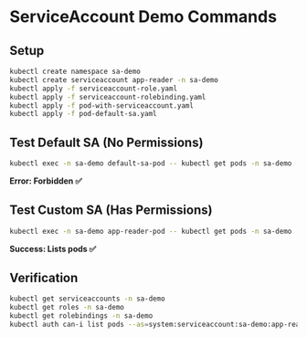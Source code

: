 # ServiceAccount Demo Commands

## Setup
```bash
kubectl create namespace sa-demo
kubectl create serviceaccount app-reader -n sa-demo
kubectl apply -f serviceaccount-role.yaml
kubectl apply -f serviceaccount-rolebinding.yaml
kubectl apply -f pod-with-serviceaccount.yaml
kubectl apply -f pod-default-sa.yaml

```
## Test Default SA (No Permissions)

```bash
kubectl exec -n sa-demo default-sa-pod -- kubectl get pods -n sa-demo
```
**Error: Forbidden ✅**

## Test Custom SA (Has Permissions)
```bash
kubectl exec -n sa-demo app-reader-pod -- kubectl get pods -n sa-demo
```
**Success: Lists pods ✅**

## Verification
```bash
kubectl get serviceaccounts -n sa-demo
kubectl get roles -n sa-demo
kubectl get rolebindings -n sa-demo
kubectl auth can-i list pods --as=system:serviceaccount:sa-demo:app-reader -n sa-demo
```


